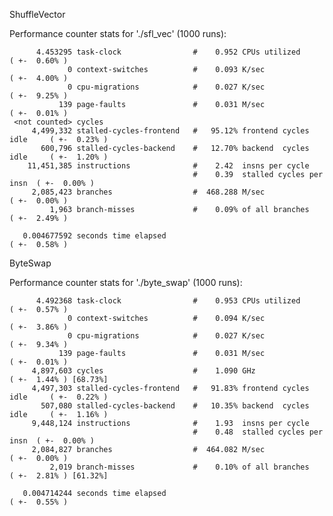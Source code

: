 ShuffleVector

 Performance counter stats for './sfl_vec' (1000 runs):

          4.453295 task-clock                #    0.952 CPUs utilized            ( +-  0.60% )
                 0 context-switches          #    0.093 K/sec                    ( +-  4.00% )
                 0 cpu-migrations            #    0.027 K/sec                    ( +-  9.25% )
               139 page-faults               #    0.031 M/sec                    ( +-  0.01% )
     <not counted> cycles                  
         4,499,332 stalled-cycles-frontend   #   95.12% frontend cycles idle     ( +-  0.23% )
           600,796 stalled-cycles-backend    #   12.70% backend  cycles idle     ( +-  1.20% )
        11,451,385 instructions              #    2.42  insns per cycle        
                                             #    0.39  stalled cycles per insn  ( +-  0.00% )
         2,085,423 branches                  #  468.288 M/sec                    ( +-  0.00% )
             1,963 branch-misses             #    0.09% of all branches          ( +-  2.49% )

       0.004677592 seconds time elapsed                                          ( +-  0.58% )

ByteSwap

 Performance counter stats for './byte_swap' (1000 runs):

          4.492368 task-clock                #    0.953 CPUs utilized            ( +-  0.57% )
                 0 context-switches          #    0.094 K/sec                    ( +-  3.86% )
                 0 cpu-migrations            #    0.027 K/sec                    ( +-  9.34% )
               139 page-faults               #    0.031 M/sec                    ( +-  0.01% )
         4,897,603 cycles                    #    1.090 GHz                      ( +-  1.44% ) [68.73%]
         4,497,303 stalled-cycles-frontend   #   91.83% frontend cycles idle     ( +-  0.22% )
           507,080 stalled-cycles-backend    #   10.35% backend  cycles idle     ( +-  1.16% )
         9,448,124 instructions              #    1.93  insns per cycle        
                                             #    0.48  stalled cycles per insn  ( +-  0.00% )
         2,084,827 branches                  #  464.082 M/sec                    ( +-  0.00% )
             2,019 branch-misses             #    0.10% of all branches          ( +-  2.81% ) [61.32%]

       0.004714244 seconds time elapsed                                          ( +-  0.55% )

